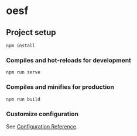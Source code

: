 # oesf

## Project setup
```
npm install
```

### Compiles and hot-reloads for development
```
npm run serve
```

### Compiles and minifies for production
```
npm run build 
```

### Customize configuration
See [Configuration Reference](https://cli.vuejs.org/config/).
